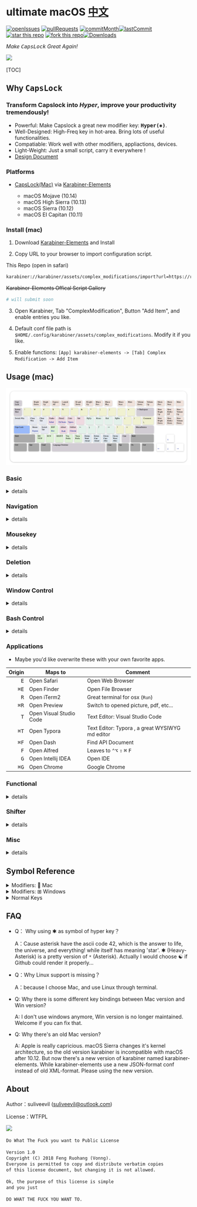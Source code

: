 # ultimate macOS [**中文**](https://github.com/suliveevil/Capslock/blob/master/README_cn.md)

[![openIssues](https://img.shields.io/github/issues-raw/suliveevil/Capslock.svg)](https://github.com/suliveevil/Capslock/issues/new) [![pullRequests](https://img.shields.io/github/issues-pr/suliveevil/Capslock.svg)](https://github.com/suliveevil/Capslock/compare)  [![commitMonth](https://img.shields.io/github/commit-activity/m/suliveevil/Capslock.svg)]()[![lastCommit](https://img.shields.io/github/last-commit/suliveevil/Capslock.svg)]() [![star this repo](http://githubbadges.com/star.svg?user=suliveevil&repo=capslock&style=flat)](https://github.com/suliveevil/capslock)
[![fork this repo](http://githubbadges.com/fork.svg?user=suliveevil&repo=capslock&style=flat)](https://github.com/suliveevil/capslock/fork)[![Downloads](https://img.shields.io/github/downloads/suliveevil/Capslock/total.svg)]()

*Make <kbd>CapsLock</kbd> Great Again!*  

![](images/trump.jpg)

[TOC]



## Why <kbd>CapsLock</kbd>

### Transform Capslock into *Hyper*, improve your productivity tremendously!

* Powerful: Make Capslock a great new modifier key: **<kbd>Hyper(✱)</kbd>**. 
* Well-Designed:  High-Freq key in hot-area. Bring lots of useful functionalities.
* Compatiable: Work well with other modifiers, appliactions, devices.
* Light-Weight:  Just a small script, carry it everywhere !
* [Design Document](design.md)


### Platforms

- [CapsLock(Mac)](mac/)  via  [Karabiner-Elements](https://pqrs.org/osx/karabiner/)

  - macOS Mojave (10.14)
  - macOS High Sierra (10.13)
  - macOS Sierra (10.12)
  - macOS EI Capitan (10.11)


### Install (mac)

1. Download [Karabiner-Elements](https://pqrs.org/osx/karabiner/) and Install

2. Copy URL to your browser to import configuration script.

This Repo (open in safari)

```bash
karabiner://karabiner/assets/complex_modifications/import?url=https://raw.githubusercontent.com/suliveevil/Capslock/master/mac/ultimate_macOS.json
```

~~Karabiner-Elements Offical Script Gallery~~
```bash
# will submit soon
```

3. Open Karabiner, Tab "ComplexModification", Button "Add Item", and enable entries you like.

4. Default conf file path is `$HOME/.config/karabiner/assets/complex_modifications`. Modify it if you like.

5. Enable functions: `[App] karabiner-elements -> [Tab] Complex Modification -> Add Item`


## Usage (mac)

![](images/keyboard.png)

### Basic

<details>
<summary>details</summary>

<kbd>✱</kbd> Hyper actually maps to <kbd>⌃</kbd> <kbd>⌥</kbd> <kbd>⇧</kbd> <kbd>⌘</kbd> (all right modifiers) , It works well with additional left modifiers. And compatible with most application. Hold CapsLock to enable `Hyper` funcationality while press it will emit an `Escape`.

| Origin    | Maps to    | Comment                    |
| :-------: | ---------- | -------------------------- |
| <kbd>⇪</kbd> Press  | <kbd>⎋</kbd> Escape | Single press to escape     |
| <kbd>⇪</kbd> Hold   | <kbd>✱</kbd>  Hyper | Enable Hyper Functionality |

</details>


### Navigation

<details>
<summary>details</summary>

- Hold  <kbd>✱</kbd> Hyper to enable navigators
- Hold additional <kbd>⌘</kbd> Command for **selection** . (just like holding ⇧shift in normal)
- Hold additional <kbd>⌥</kbd>  with <kbd>H</kbd><kbd>J</kbd><kbd>K</kbd><kbd>L</kbd>  for **mouse movement**
- Hold additional <kbd>⇧</kbd> with <kbd>H</kbd><kbd>J</kbd><kbd>K</kbd><kbd>L</kbd> for **switching tab/app**
- Hold additional <kbd>⌃</kbd>  with <kbd>H</kbd><kbd>J</kbd><kbd>K</kbd><kbd>L</kbd>  for **desktop management** . (just like holding ⌃ctrl with arrow key)


| Origin  | Maps to         | Comment                    |
| -----:  | --------------  | ------------------------   |
| <kbd>H</kbd>                | <kbd>←</kbd> LeftArrow              | cursor left                |
| <kbd>J</kbd>                | <kbd>↓</kbd> DownArrow              | cursor down                |
| <kbd>K</kbd>                | <kbd>↑</kbd> UpArrow                | cursor up                  |
| <kbd>L</kbd>                | <kbd>→</kbd> RightArrow             | cursor right               |
| <kbd>⌘</kbd><kbd>H</kbd>    | <kbd>⇧</kbd><kbd>←</kbd> LeftArrow  | cursor left and selection  |
| <kbd>⌘</kbd><kbd>J</kbd>    | <kbd>⇧</kbd><kbd>↓</kbd> DownArrow  | cursor down and selection  |
| <kbd>⌘</kbd><kbd>K</kbd>    | <kbd>⇧</kbd><kbd>↑</kbd> UpArrow    | cursor up and selection    |
| <kbd>⌘</kbd><kbd>L</kbd>    | <kbd>⇧</kbd><kbd>→</kbd> RightArrow | cursor right and selection |
| <kbd>⌥</kbd><kbd>H</kbd>    | <kbd>←</kbd> LeftArrow              | mouse left                 |
| <kbd>⌥</kbd><kbd>J</kbd>    | <kbd>↓</kbd> DownArrow              | mouse down                 |
| <kbd>⌥</kbd><kbd>K</kbd>    | <kbd>↑</kbd> UpArrow                | mouse up                   |
| <kbd>⌥</kbd><kbd>L</kbd>    | <kbd>→</kbd> RightArrow             | mouse right                |
| <kbd>⌃</kbd><kbd>H</kbd>    | <kbd>←</kbd> LeftArrow              | expose all                 |
| <kbd>⌃</kbd><kbd>J</kbd>    | <kbd>↓</kbd> DownArrow              | show desktops              |
| <kbd>⌃</kbd><kbd>K</kbd>    | <kbd>↑</kbd> UpArrow                | switch prev desktop        |
| <kbd>⌃</kbd><kbd>L</kbd>    | <kbd>→</kbd> RightArrow             | switch next desktop        |
| <kbd>U</kbd>     | <kbd>⇞</kbd> PageUp      | cursor page up             |
| <kbd>I</kbd>     | <kbd>↖</kbd> Home        | cursor to line(doc) head   |
| <kbd>O</kbd>     | <kbd>↘</kbd>  End        | cursor to line(doc) end    |
| <kbd>P</kbd>     | <kbd>⇟</kbd> PageDn      | cursor page down           |
| <kbd>⌘</kbd><kbd>U</kbd>   | <kbd>X</kbd><kbd>X</kbd>       | leave to other apps |
| <kbd>⌘</kbd><kbd>I</kbd>   | <kbd>X</kbd><kbd>X</kbd>       | leave to other apps |
| <kbd>⌘</kbd><kbd>O</kbd>   | <kbd>X</kbd><kbd>X</kbd>       | leave to other apps |
| <kbd>⌘</kbd><kbd>P</kbd>   | <kbd>X</kbd><kbd>X</kbd>       | leave to other apps |
| <kbd>⌥</kbd><kbd>U</kbd>   | <kbd>X</kbd><kbd>X</kbd>       | leave to other apps |
| <kbd>⌥</kbd><kbd>I</kbd>   | <kbd>X</kbd><kbd>X</kbd>       | leave to other apps |
| <kbd>⌥</kbd><kbd>O</kbd>   | <kbd>X</kbd><kbd>X</kbd>       | leave to other apps |
| <kbd>⌥</kbd><kbd>P</kbd>   | <kbd>X</kbd><kbd>X</kbd>       | leave to other apps |
| <kbd>⌃</kbd><kbd>U</kbd>   | <kbd>X</kbd><kbd>X</kbd>       | leave to other apps |
| <kbd>⌃</kbd><kbd>I</kbd>   | <kbd>X</kbd><kbd>X</kbd>       | leave to other apps |
| <kbd>⌃</kbd><kbd>O</kbd>   | <kbd>X</kbd><kbd>X</kbd>       | leave to other apps |
| <kbd>⌃</kbd><kbd>P</kbd>   | <kbd>X</kbd><kbd>X</kbd>       | leave to other apps |


</details>




### Mousekey

<details>
<summary>details</summary>

* Emulate mouse with keyboard
* Also can be archived by <kbd>⌥</kbd>  with <kbd>H</kbd><kbd>J</kbd><kbd>K</kbd><kbd>L</kbd>

| Origin | Maps to        | Comment                  |
| -----: | -------------- | ------------------------ |
| <kbd>←</kbd>    | MouseLeft       | mouse cursor left         |
| <kbd>↓</kbd>    | MouseDown       | mouse cursor down         |
| <kbd>↑</kbd>    | MouseUp         | mouse cursor up           |
| <kbd>→</kbd>    | MouseRight      | mouse cursor right        |
| <kbd>↩</kbd>    | MouseLeft       | mouse left button click   |
| <kbd>⌘↩</kbd>   | MouseRight      | mouse right button click  |

</details>


### Deletion

<details>
<summary>details</summary>

| Origin    | Maps to                            | Comment             |
| --------: | ---------------------------------- | ------------------- |
| <kbd>N</kbd>       | <kbd>⌥⌫</kbd>  Option + ForwardDelete       | Delete a word ahead |
| <kbd>M</kbd>       | <kbd>⌫</kbd> ForwardDelete                  | Delete a char ahead |
| <kbd>,</kbd>       | <kbd>⌦</kbd> Delete                         | Delete a char after |
| <kbd>.</kbd>       | <kbd>⌥⌦</kbd> Option + Delete               | Delete a word after |
| <kbd>⌘</kbd><kbd>M</kbd>,<kbd>⌘</kbd><kbd>N</kbd> | <kbd>⌘⌥⌫</kbd> Command+Option+ForwardDelete | Delete to line head |

</details>

### Window Control

<details>
<summary>details</summary>

| Origin           | Maps to                 | Comment                                       |
| ---------------: | ----------------------- | --------------------------------------------  |
| <kbd>⇥</kbd> Tab          | <kbd>⌘⇥</kbd> Command+Tab        | Switch Window                                                        |
| <kbd>⌘⇥</kbd> Command+Tab | <kbd>⌘⇧⇥</kbd> Command+Shift+Tab | Switch Window Reversely                                              |
| <kbd>Q</kbd>              | <kbd>⌘Q</kbd>                    | Close Window                                                         |
| <kbd>W</kbd>              | <kbd>⌘W</kbd>                    | Close Tab                                                            |
| <kbd>A</kbd>              | <kbd>⌃⌥⇧⌘A</kbd>                 | Leaves to [Moom](https://manytricks.com/moom/), ※a window resize app |
| <kbd>⌘A</kbd>             | <kbd>⌃↑</kbd>  Ctrl+UpArrow      | OSX Expose All                                                       |
| <kbd>S</kbd>              | <kbd>⌃⇥</kbd>  Ctrl+Tab          | Switch Tab                                                           |
| <kbd>⌘S</kbd>             | <kbd>⌃⇧⇥</kbd> Ctrl+Shift+Tab    | Swtich Tab Reversely                                                 |
| <kbd>⌘D</kbd>             | <kbd>F11</kbd>                   | Show Desktop  ** conflicts to fix**                                  |
| <kbd>⌘D</kbd>             | Open Dictionary                  | Find words    ** conflicts to fix**                                  |

</details>


### Bash Control

<details>
<summary>details</summary>

- Common bash utils: EOF, SIGINT, SIGTSTP, VIM/Tmux Prefix

| Origin | Maps to     | Comment                                      |
| -----: | ----------- | -------------------------------------------- |
| <kbd>Z</kbd>    | <kbd>⌃</kbd><kbd>Z</kbd> Ctrl+Z  | SIGTSTP                                      |
| <kbd>X</kbd>    | <kbd>⌃</kbd><kbd>R</kbd> Ctrl+R  | IDE Run                                      |
| <kbd>C</kbd>    | <kbd>⌃</kbd><kbd>C</kbd> Ctrl+C  | SIGINT                                       |
| <kbd>V</kbd>    | <kbd>⌃</kbd><kbd>V</kbd> Ctrl+V  | Vim Prefix                                   |
| <kbd>B</kbd>    | <kbd>⌃</kbd><kbd>B</kbd> Ctrl+B  | [Tmux](http://tmux.github.io) Default Prefix |
| <kbd>D</kbd>    | <kbd>⌃</kbd><kbd>D</kbd> Ctrl+D  | EOF                                          |

</details>


### Applications

- Maybe you'd like overwrite these with your own favorite apps.

| Origin | Maps to                 | Comment                                         |
| -----: | ----------------------- | ----------------------------------------------- |
| <kbd>E</kbd>              | Open Safari             | Open Web Browser                                |
| <kbd>⌘E</kbd>             | Open Finder             | Open File Browser                               |
| <kbd>R</kbd>              | Open iTerm2             | Great terminal for osx (`Run`)                  |
| <kbd>⌘R</kbd>             | Open Preview            | Switch to opened picture, pdf, etc...           |
| <kbd>T</kbd>              | Open Visual Studio Code | Text Editor: Visual Studio Code                 |
| <kbd>⌘T</kbd>             | Open Typora             | Text Editor: Typora , a great WYSIWYG md editor |
| <kbd>⌘F</kbd>             | Open Dash               | Find API Document                               |
| <kbd>F</kbd>              | Open Alfred             | Leaves to <kbd>⌃</kbd><kbd>⌥</kbd> <kbd>⇧</kbd> <kbd>⌘</kbd> <kbd>F</kbd>        |
| <kbd>G</kbd>              | Open Intellij IDEA      | Open IDE                                        |
| <kbd>⌘G</kbd>             | Open Chrome             | Google Chrome                                   |
          
### Functional

<details>
<summary>details</summary>

- Use F1,…F12 as standard functional keys, while hold hyper to turn them back.

- If you are using RMBP with Bar, consider changing your bar back to function keys with 

  `Karabiner -> Function Keys -> Use all F1, F2, etc. keys as standard function keys  `

| Origin            | Maps to              | Comment                          |
| ----------------: | -------------------- | -------------------------------- |
| <kbd>F1</kbd>              | <kbd>BrightnessDown</kbd>     |                                  |
| <kbd>F2</kbd>              | <kbd>BrightnessUp</kbd>       |                                  |
| <kbd>F3</kbd>              | <kbd>ExposeAll</kbd>          |                                  |
| <kbd>F4</kbd>              | <kbd>LaunchPad</kbd>          |                                  |
| <kbd>F5</kbd>              | <kbd>KeyboardLightDown</kbd>  |                                  |
| <kbd>F6</kbd>              | <kbd>KeyboardLightUp</kbd>    |                                  |
| <kbd>F7</kbd>              | <kbd>MusicPrev</kbd>          |                                  |
| <kbd>F8</kbd>              | <kbd>MusicPlay</kbd>          |                                  |
| <kbd>F9</kbd>              | <kbd>MusicNext</kbd>          |                                  |
| <kbd>F10</kbd>             | <kbd>Mute</kbd>               |                                  |
| <kbd>F11</kbd>             | <kbd>VolumeDown</kbd>         |                                  |
| <kbd>F12</kbd>             | <kbd>VolumeUp</kbd>           |                                  |
| <kbd>F13</kbd> PrintScreen | <kbd>MusicPrev</kbd>          |                                  |
| <kbd>F14</kbd> ScrollLock  | <kbd>MusicNext</kbd>          |                                  |
| <kbd>F15</kbd> Pause       | <kbd>MusicPlay</kbd>          | Just as it shows                 |
| <kbd>Insert</kbd>          | <kbd>⌥BrightnessUp</kbd>      | Fine grained brightness up       |
| <kbd>Delete</kbd>          | <kbd>⌥BrightnessDown</kbd>    | Fine grained brightness down     |
| <kbd>Home</kbd>            | <kbd>⌥KeyboardLightUp</kbd>   | Fine grained keyboard light up   |
| <kbd>End</kbd>             | <kbd>⌥KeyboardLightDown</kbd> | Fine grained keyboard light down |
| <kbd>PgUp</kbd>            | <kbd>⌥VolumeUp</kbd>          | Fine grained volume up           |
| <kbd>PgDn</kbd>            | <kbd>⌥VolumeDown</kbd>        | Fine grained volume down         |

</details>


### Shifter

<details>
<summary>details</summary>

- A more convient shift for most case
- Semicolon <kbd>;</kbd> and Quote  <kbd>'</kbd> have some special treatment, makes input <kbd>!=</kbd> and <kbd>:=</kbd>  easier

| Origin             | Maps to | Comment                  |
| -----------------: | ------- | ------------------------ |
| <kbd>1</kbd>                           | <kbd>!</kbd>     | Exclamation              |
| <kbd>2</kbd>                           | <kbd>@</kbd>     | At                       |
| <kbd>3</kbd>                           | <kbd>#</kbd>     | Sharp                    |
| <kbd>4</kbd>                           | <kbd>$</kbd>     | Dollar                   |
| <kbd>5</kbd>                           | <kbd>%</kbd>     | Percent                  |
| <kbd>6</kbd>                           | <kbd>^</kbd>     | Caret                    |
| <kbd>7</kbd>                           | <kbd>&</kbd>     | Ampersand                |
| <kbd>8</kbd>                           | <kbd>*</kbd>     | Star                     |
| <kbd>9</kbd>                           | <kbd>(</kbd>     | Left Round Bracket       |
| <kbd>0</kbd>                           | <kbd>)</kbd>     | Right Round Bracket      |
| <kbd>-</kbd> Minus                     | <kbd>_</kbd>     | Hyphen                   |
| <kbd>=</kbd> Equal                     | <kbd>+</kbd>     | Plus                     |
| <kbd>[</kbd> Left Bracket              | <kbd>(</kbd>     | Left Round Bracket `⇧9`  |
| <kbd>]</kbd>  Right Bracket            | <kbd>)</kbd>     | Right Round Bracket `⇧0` |
| <kbd>;</kbd> Semicolon                 | <kbd>!</kbd>     | Exclamation              |
| <kbd>'</kbd> Single Quote              | <kbd>=</kbd>     | EqualSign                |
| <kbd>⌘</kbd><kbd>;</kbd> Semicolon     | <kbd>!</kbd>     | Colon                    |
| <kbd>⌘</kbd><kbd>'</kbd> Single Quote  | <kbd>=</kbd>     | EqualSign                |

</details>


### Misc

<details>
<summary>details</summary>

| Origin                 | Maps to             | Comment                                        |
| ---------------------: | ------------------- | ---------------------------------------------- |
| <kbd>⎋</kbd> Escape             | <kbd>⇪</kbd>  CapsLock       | Bug: Difficult to turn capslock off after emit |
| <kbd>~</kbd> BackQuote          | <kbd>⌃⇧⌘4</kbd>              | macOS Area Screenshot to Clipboard             |
| <kbd>⌘</kbd><kbd>~</kbd> Command+BackQuote | <kbd>⌃⇧4</kbd>               | macOS Area Screenshot to Desktop File          |
| <kbd>⌫</kbd> Backspace          | <kbd>⌘</kbd><kbd>⌫</kbd>                | macOS Delete File                              |
| <kbd>/</kbd> Slash              | <kbd>⌘</kbd><kbd>/</kbd> Command+Slash  | Comment/Uncomment in many IDE                  |
| <kbd>\\</kbd> Backslash         | <kbd>⌘</kbd><kbd>/</kbd> Command+Slash  | Comment/Uncomment in many IDE                  |
| <kbd>␢</kbd> Spacebar           | <kbd>⌃</kbd><kbd>␢</kbd>  Ctrl+Spacebar | Switch Input Source                            |

</details>




## Symbol Reference

<details>
<summary>Modifiers:  Mac</summary>


| Sym    | Key     |
| :----: | ------- |
| <kbd>✱</kbd>      | Hyper   |
| <kbd>⌃</kbd>      | Control |
| <kbd>⌥</kbd>      | Option  |
| <kbd>⇧</kbd>      | Shift   |
| <kbd>⌘</kbd>      | Command |


</details>


<details>
<summary>Modifiers: ⊞ Windows</summary>

|  Sym   | Key     |
| :----: | ------- |
| <kbd>✱</kbd>      | Hyper   |
| <kbd>⌃</kbd>      | Control |
| <kbd>⊞</kbd>      | Windows |
| <kbd>⇧</kbd>      | Shift   |
| <kbd>⎇</kbd>     | Alter   |

</details>


<details>
<summary>Normal Keys</summary>


|   GLYPH   | NAME                                   |
| :-------: | -------------------------------------- |
| <kbd></kbd>       | Apple                                  |
| <kbd>⌘</kbd>       | Command, Cmd, Clover, (formerly) Apple |
| <kbd>⌃</kbd>       | Control, Ctl, Ctrl                     |
| <kbd>⌥</kbd>       | Option, Opt, (Windows) Alt             |
| <kbd>⎇</kbd>       | Alt                                    |
| <kbd>⇧</kbd>       | Shift                                  |
| <kbd>⇪</kbd>       | Caps lock                              |
| <kbd>⏏</kbd>       | Eject                                  |
| <kbd>↩</kbd>, <kbd>↵</kbd>, <kbd>⏎</kbd> | Return, Carriage Return                |
| <kbd>⌤</kbd>       | Enter                                  |
| <kbd>⌫</kbd>       | Delete, Backspace                      |
| <kbd>⌦</kbd>       | Forward Delete                         |
| <kbd>⎋</kbd>       | Escape, Esc                            |
| <kbd>→</kbd>       | Right arrow                            |
| <kbd>←</kbd>       | Left arrow                             |
| <kbd>↑</kbd>       | Up arrow                               |
| <kbd>↓</kbd>       | Down arrow                             |
| <kbd>⇞</kbd>       | Page Up, PgUp                          |
| <kbd>⇟</kbd>       | Page Down, PgDn                        |
| <kbd>↖</kbd>       | Home                                   |
| <kbd>↘</kbd>       | End                                    |
| <kbd>⌧</kbd>       | Clear                                  |
| <kbd>⇥</kbd>       | Tab, Tab Right, Horizontal Tab         |
| <kbd>⇤</kbd>       | Shift Tab, Tab Left, Back-tab          |
| <kbd>␢</kbd>       | Space, Blank                           |
| <kbd>␣</kbd>       | Space, Blank                           |
| <kbd>❘⃝</kbd>      | Power                                  |
| <kbd>⇭</kbd>       | Num lock                               |
| <kbd>?⃝</kbd>      | Help                                   |
| <kbd></kbd>       | Context menu                          |

</details>



## FAQ

- Q： Why using ✱ as symbol of hyper key？

  A：Cause asterisk have the ascii code 42, which is the answer to life, the universe, and everything!  while itself has meaning 'star'. ✱ (Heavy-Asterisk) is a pretty version of `*` (Asterisk). Actually I would choose ☯  if Github could render it properly...

- Q：Why Linux support is missing？

  A：because I choose Mac, and use Linux through terminal.

- Q:  Why there is some different key bindings between Mac version and Win version?

  A:   I don't use windows anymore,  Win version is no longer maintained. Welcome if you can fix that.

- Q:  Why there's an old Mac version?

  A:  Apple is really capricious. macOS Sierra changes it's kernel architecture, so the old version karabiner is incompatible with macOS after 10.12. But now there's a new version of karabiner named karabiner-elements. While karabiner-elements use a new JSON-format conf instead of old XML-format. Please using the new version.



## About

Author：suliveevil (suliveevil@outlook.com)

License：WTFPL

![](https://upload.wikimedia.org/wikipedia/commons/thumb/0/05/WTFPL_logo.svg/140px-WTFPL_logo.svg.png)

```
Do What The Fuck you want to Public License

Version 1.0
Copyright (C) 2018 Feng Ruohang (Vonng).
Everyone is permitted to copy and distribute verbatim copies
of this license document, but changing it is not allowed.

Ok, the purpose of this license is simple
and you just

DO WHAT THE FUCK YOU WANT TO.
```

